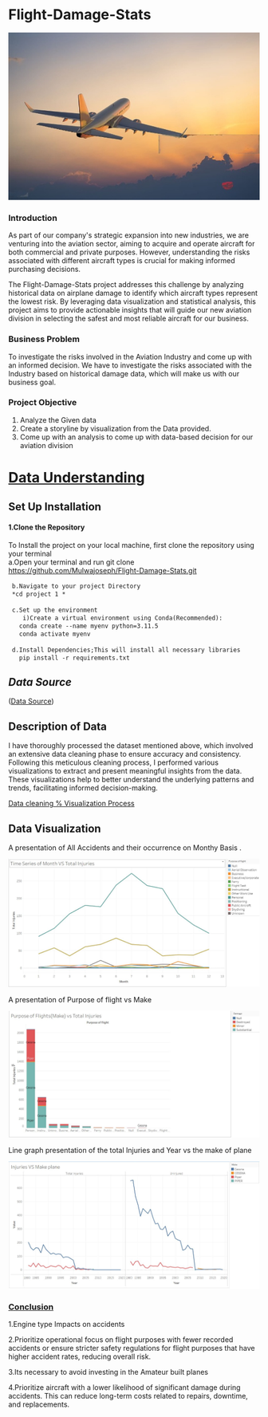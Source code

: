 # Flight-Damage-Stats
 
 <img src="Images/image.jpg" alt="Plane Image" width="900"/>

 
  ### Introduction
As part of our company's strategic expansion into new industries, we are venturing into the aviation sector, aiming to acquire and operate aircraft for both commercial and private purposes. However, understanding the risks associated with different aircraft types is crucial for making informed purchasing decisions.

The Flight-Damage-Stats project addresses this challenge by analyzing historical data on airplane damage to identify which aircraft types represent the lowest risk. By leveraging data visualization and statistical analysis, this project aims to provide actionable insights that will guide our new aviation division in selecting the safest and most reliable aircraft for our business.

### Business Problem
To investigate the risks involved in the Aviation Industry and come up with an informed decision. We have to investigate the risks associated with the Industry  based on historical damage data, which will make us with our business goal.

### Project Objective
1. Analyze the Given data
2. Create a storyline by visualization from the Data provided.
3. Come up with an analysis to come up with data-based decision for our aviation division


# <u> Data Understanding </u>

   ## Set Up Installation

   #### 1.Clone the Repository 
   To Install the project on your local machine, first clone the repository using your terminal <br/>
      a.Open your terminal and run
      git clone https://github.com/Mulwajoseph/Flight-Damage-Stats.git

     b.Navigate to your project Directory 
     *cd project 1 *
    
     c.Set up the environment 
        i)Create a virtual environment using Conda(Recommended):
       conda create --name myenv python=3.11.5
       conda activate myenv

     d.Install Dependencies;This will install all necessary libraries
       pip install -r requirements.txt 
 
## *Data Source* 
  ([Data Source](https://www.kaggle.com/datasets/khsamaha/aviation-accident-database-synopses))

## Description of Data 
I have thoroughly processed the dataset mentioned above, which involved an extensive data cleaning phase to ensure accuracy and consistency. Following this meticulous cleaning process, I performed various visualizations to extract and present meaningful insights from the data. These visualizations help to better understand the underlying patterns and trends, facilitating informed decision-making.

[Data cleaning % Visualization Process](joseph.ipynb)

## Data Visualization 
 A presentation of All Accidents and their occurrence on Monthy Basis .

 ![Data Visualization](Images/Snips/Time_series_Injuries.JPG)

 A presentation of Purpose of flight vs Make

 ![Flight vs Make](Images/Snips/Purpose_vs_Injuries.JPG)
 

 Line  graph presentation of the total Injuries and Year vs the make of plane 

 ![Month vs Total Injuries](Images/Snips/Injuries_vs_Make.JPG)

###  <u> Conclusion </u>

1.Engine type Impacts on accidents  <br>

2.Prioritize operational focus on flight purposes with fewer recorded accidents or ensure stricter safety regulations for flight purposes that have higher accident rates, reducing overall risk.<br>

3.Its necessary to avoid investing in the Amateur built planes<br>

4.Prioritize aircraft with a lower likelihood of significant damage during accidents. This can reduce long-term costs related to repairs, downtime, and replacements.<br>


 